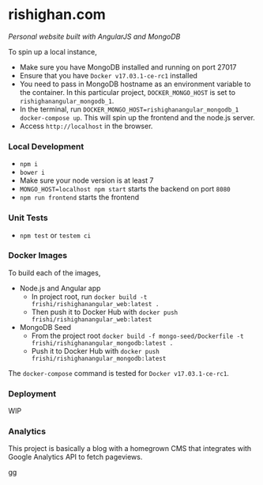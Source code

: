 # rishighan.com

_Personal website built with AngularJS and MongoDB_

To spin up a local instance, 

+ Make sure you have MongoDB installed and running on port 27017
+ Ensure that you have `Docker v17.03.1-ce-rc1` installed
+ You need to pass in MongoDB hostname as an environment variable to the container. In this particular project, `DOCKER_MONGO_HOST` is set to `rishighanangular_mongodb_1`. 
+ In the terminal, run `DOCKER_MONGO_HOST=rishighanangular_mongodb_1 docker-compose up`. This will spin up the frontend and the node.js server.
+ Access `http://localhost` in the browser.

### Local Development
+ `npm i`
+ `bower i`
+ Make sure your node version is at least 7
+ `MONGO_HOST=localhost npm start` starts the backend on port `8080`
+ `npm run frontend` starts the frontend

### Unit Tests
+ `npm test` or `testem ci`

### Docker Images

To build each of the images, 
+ Node.js and Angular app
  + In project root, run `docker build -t frishi/rishighanangular_web:latest .`
  + Then push it to Docker Hub with `docker push frishi/rishighanangular_web:latest`
+ MongoDB Seed
  + From the project root `docker build -f mongo-seed/Dockerfile -t frishi/rishighanangular_mongodb:latest .`
  + Push it to Docker Hub with `docker push frishi/rishighanangular_mongodb:latest`

The `docker-compose` command is tested for `Docker v17.03.1-ce-rc1`.

### Deployment

WIP

### Analytics

This project is basically a blog with a homegrown CMS that integrates with Google Analytics API to fetch pageviews.


gg